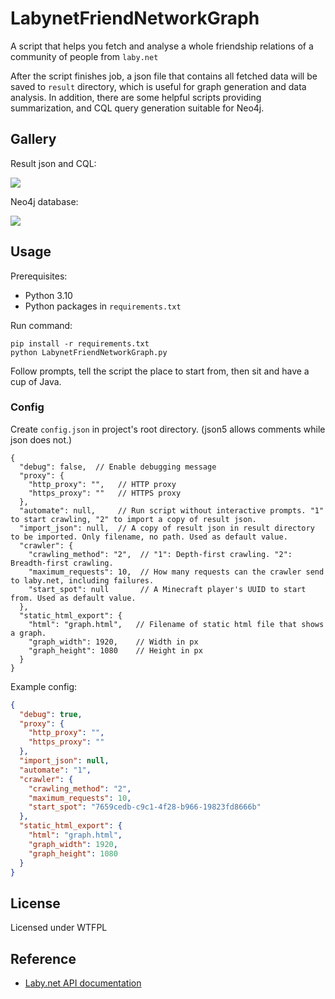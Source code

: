 # LabynetFriendNetworkGraph

A script that helps you fetch and analyse a whole friendship relations of a community of people from `laby.net`

After the script finishes job, a json file that contains all fetched data will be saved to `result` directory, which is useful for graph generation and data analysis.
In addition, there are some helpful scripts providing summarization, and CQL query generation suitable for Neo4j.

## Gallery

Result json and CQL:

![](https://assets.app.crimsonedgehope.warpedinnether.top:65499/LabynetFriendNetworkGraph-2.png)

Neo4j database:

![](https://assets.app.crimsonedgehope.warpedinnether.top:65499/LabynetFriendNetworkGraph-1.png)

## Usage

Prerequisites:

- Python 3.10
- Python packages in `requirements.txt`

Run command:
```shell
pip install -r requirements.txt
python LabynetFriendNetworkGraph.py
```

Follow prompts, tell the script the place to start from, then sit and have a cup of Java.

### Config

Create `config.json` in project's root directory. (json5 allows comments while json does not.)

```json5
{
  "debug": false,  // Enable debugging message
  "proxy": {
    "http_proxy": "",   // HTTP proxy
    "https_proxy": ""   // HTTPS proxy
  },
  "automate": null,     // Run script without interactive prompts. "1" to start crawling, "2" to import a copy of result json.
  "import_json": null,  // A copy of result json in result directory to be imported. Only filename, no path. Used as default value.
  "crawler": {
    "crawling_method": "2",  // "1": Depth-first crawling. "2": Breadth-first crawling.
    "maximum_requests": 10,  // How many requests can the crawler send to laby.net, including failures.
    "start_spot": null       // A Minecraft player's UUID to start from. Used as default value.
  },
  "static_html_export": {
    "html": "graph.html",   // Filename of static html file that shows a graph.
    "graph_width": 1920,    // Width in px
    "graph_height": 1080    // Height in px
  }
}
```

Example config:
```json
{
  "debug": true,
  "proxy": {
    "http_proxy": "",
    "https_proxy": ""
  },
  "import_json": null,
  "automate": "1",
  "crawler": {
    "crawling_method": "2",
    "maximum_requests": 10,
    "start_spot": "7659cedb-c9c1-4f28-b966-19823fd8666b"
  },
  "static_html_export": {
    "html": "graph.html",
    "graph_width": 1920,
    "graph_height": 1080
  }
}
```

## License

Licensed under WTFPL

## Reference

- [Laby.net API documentation](https://web.archive.org/web/20211001164932/https://laby.net/api/docs)
